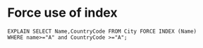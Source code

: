 # Force use of index 

```
EXPLAIN SELECT Name,CountryCode FROM City FORCE INDEX (Name)
WHERE name>="A" and CountryCode >="A";

```
